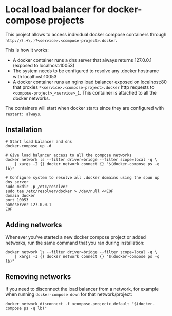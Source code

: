 # Local load balancer for docker-compose projects

This project allows to access individual docker compose containers through `http://(.+\.)?<service>.<compose-project>.docker`.

This is how it works:
- A docker container runs a dns server that always returns 127.0.0.1 (exposed to localhost:10053)
- The system needs to be configured to resolve any .docker hostname with localhost:10053
- A docker container runs an nginx load balancer exposed on localhost:80 that proxies `*<service>.<compose-project>.docker`
  http requests to `<compose-project>_<service>_1`. This container is attached to all the docker networks.

The containers will start when docker starts since they are configured with `restart: always`.

## Installation

```
# Start load balancer and dns
docker-compose up -d

# Give load balancer access to all the compose networks
docker network ls --filter driver=bridge --filter scope=local -q \
    | xargs -I {} docker network connect {} "$(docker-compose ps -q lb)"

# Configure system to resolve all .docker domains using the spun up dns server
sudo mkdir -p /etc/resolver
sudo tee /etc/resolver/docker > /dev/null <<EOF
domain docker
port 10053
nameserver 127.0.0.1
EOF
```

## Adding networks

Whenever you've started a new docker compose project or added networks, run the same command that you ran during installation:

```
docker network ls --filter driver=bridge --filter scope=local -q \
    | xargs -I {} docker network connect {} "$(docker-compose ps -q lb)"
```

## Removing networks

If you need to disconnect the load balancer from a network, for example when running `docker-compose down` for that network/project:

```
docker network disconnect -f <compose-project>_default "$(docker-compose ps -q lb)"
```
